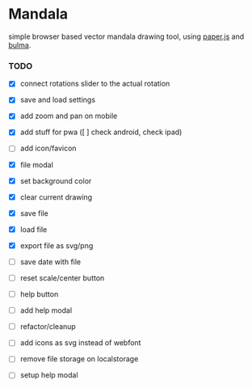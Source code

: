 # Mandala

simple browser based vector mandala drawing tool, using [paper.js](http://paperjs.org/) and [bulma](https://bulma.io).

### TODO

- [x] connect rotations slider to the actual rotation
- [x] save and load settings

- [x] add zoom and pan on mobile
- [x] add stuff for pwa ([ ] check android, check ipad)

- [ ] add icon/favicon

- [x] file modal
- [x] set background color
- [x] clear current drawing

- [x] save file
- [x] load file
- [x] export file as svg/png

- [ ] save date with file

- [ ] reset scale/center button

- [ ] help button
- [ ] add help modal

- [ ] refactor/cleanup
- [ ] add icons as svg instead of webfont

- [ ] remove file storage on localstorage
- [ ] setup help modal
